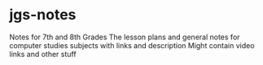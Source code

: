 # jgs-notes
Notes for 7th and 8th Grades
The lesson plans and general notes for computer studies subjects with links and description
Might contain video links and other stuff
